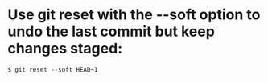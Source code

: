 # Use git reset with the --soft option to undo the last commit but keep changes staged:

```
$ git reset --soft HEAD~1

```
